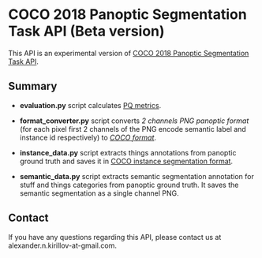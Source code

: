 # COCO 2018 Panoptic Segmentation Task API (Beta version)
This API is an experimental version of [COCO 2018 Panoptic Segmentation Task API](http://cocodataset.org/#panoptic-2018).

## Summary
- **evaluation.py** script calculates [PQ metrics](http://cocodataset.org/#panoptic-eval).

- **format_converter.py** script converts *2 channels PNG panoptic format* (for each pixel first 2 channels of the PNG encode semantic label and instance id respectively) to [*COCO format*](http://cocodataset.org/#format-results).

- **instance_data.py** script extracts things annotations from panoptic ground truth and saves it in [COCO instance segmentation format](http://cocodataset.org/#format-data).

- **semantic_data.py** script extracts semantic segmentation annotation for stuff and things categories from panoptic ground truth. It saves the semantic segmentation as a single channel PNG.

## Contact
If you have any questions regarding this API, please contact us at alexander.n.kirillov-at-gmail.com.
